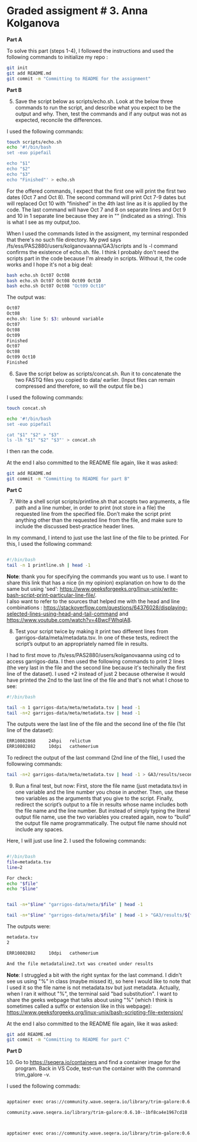 # Graded assigment # 3. Anna Kolganova #
**Part A**

To solve this part (steps 1-4), I followed the instructions and used the following commands to initialize my repo :

```bash
git init
git add README.md
git commit -m "Committing to README for the assignment"
```
**Part B**

5. Save the script below as scripts/echo.sh. Look at the below three commands to run the script, and describe what you expect to be the output and why. Then, test the commands and if any output was not as expected, reconcile the differences.

I used the following commands:

```bash
touch scripts/echo.sh
echo '#!/bin/bash
set -euo pipefail

echo "$1"
echo "$2"
echo "$3"
echo "Finished"' > echo.sh
```

For the offered commands, I expect that the first one will print the first two dates (Oct 7 and Oct 8). The second command will print Oct 7-9 dates but will replaced Oct 10 with "finished" in the 4th last line as it is applied by the code. The last command will have Oct 7 and 8 on separate lines and Oct 9 and 10 in 1 separate line because they are in "" (indicated as a string). This is what I see as my output,too.

When I used the commands listed in the assigment, my terminal responded that there's no such file directory. My pwd says /fs/ess/PAS2880/users/kolganovaanna/GA3/scripts and ls -l command confirms the existence of echo.sh. file. I think I probably don't need the scripts part in the code because I'm already in scripts. Without it, the code works and I hope it's not a big deal:

```bash
bash echo.sh Oct07 Oct08
bash echo.sh Oct07 Oct08 Oct09 Oct10
bash echo.sh Oct07 Oct08 "Oct09 Oct10"
```

The output was:

```bash
Oct07
Oct08
echo.sh: line 5: $3: unbound variable
Oct07
Oct08
Oct09
Finished
Oct07
Oct08
Oct09 Oct10
Finished
```
6. Save the script below as scripts/concat.sh. Run it to concatenate the two FASTQ files you copied to data/ earlier. (Input files can remain compressed and therefore, so will the output file be.)

I used the following commands: 

```bash
touch concat.sh

echo '#!/bin/bash
set -euo pipefail

cat "$1" "$2" > "$3"
ls -lh "$1" "$2" "$3"' > concat.sh
```

I then ran the code. 

At the end I also committed to the README file again, like it was asked:

```bash
git add README.md 
git commit -m "Committing to README for part B"
```

**Part C**

7. Write a shell script scripts/printline.sh that accepts two arguments, a file path and a line number, in order to print (not store in a file) the requested line from the specified file. Don’t make the script print anything other than the requested line from the file, and make sure to include the discussed best-practice header lines.

In my command, I intend to just use the last line of the file to be printed. For this, I used the following command: 

```bash

#!/bin/bash
tail -n 1 printline.sh | head -1
```

**Note**: thank you for specifying the commands you want us to use. I want to share this link that has a nice (in my opinion) explanation on how to do the same but using 'sed': <https://www.geeksforgeeks.org/linux-unix/write-bash-script-print-particular-line-file/>.  
I also want to refer to the sources that helped me with the head and line combinations : <https://stackoverflow.com/questions/64376028/displaying-selected-lines-using-head-and-tail-command> and <https://www.youtube.com/watch?v=4BwcFWhqlA8>.



8. Test your script twice by making it print two different lines from garrigos-data/meta/metadata.tsv. In one of these tests, redirect the script’s output to an appropriately named file in results.

I had to first move to /fs/ess/PAS2880/users/kolganovaanna using cd to access garrigos-data. I then used the following commands to print 2 lines (the very last in the file and the second line because it's techinally the first line of the dataset). I used +2 instead of just 2 because otherwise it would have printed the 2nd to the last line of the file and that's not what I chose to see:

```bash
#!/bin/bash

tail -n 1 garrigos-data/meta/metadata.tsv | head -1
tail -n+2 garrigos-data/meta/metadata.tsv | head -1
```

The outputs were the last line of the file and the second line of the file (1st line of the dataset): 

```bash
ERR10802868     24hpi   relictum
ERR10802882     10dpi   cathemerium
```

To redirect the output of the last command (2nd line of the file), I used the followwing commands: 

```bash
tail -n+2 garrigos-data/meta/metadata.tsv | head -1 > GA3/results/secondline.txt
```

9. Run a final test, but now: First, store the file name (just metadata.tsv) in one variable and the line number you chose in another. Then, use these two variables as the arguments that you give to the script. Finally, redirect the script’s output to a file in results whose name includes both the file name and the line number. But instead of simply typing the literal output file name, use the two variables you created again, now to “build” the output file name programmatically. The output file name should not include any spaces.

Here, I will just use line 2. I used the following commands:

```bash

#!/bin/bash
file=metadata.tsv
line=2

For check: 
echo "$file"
echo "$line"


tail -n+"$line" "garrigos-data/meta/$file" | head -1 

tail -n+"$line" "garrigos-data/meta/$file" | head -1 > "GA3/results/${file%.tsv}line${line}.txt"
```

The outputs were:

```bash
metadata.tsv
2

ERR10802882     10dpi   cathemerium

And the file metadataline2.txt was created under results
```

**Note**: I struggled a bit with the right syntax for the last command. I didn't see us using "%" in class (maybe missed it), so here I would like to note that I used it so the file name is not metadata.tsv but just metadata. Actually, when I ran it without "%", the terminal said "bad substitution". I want to share the geeks webpage that talks about using "%" (which I think is sometimes called a suffix or extension like in this webpage): <https://www.geeksforgeeks.org/linux-unix/bash-scripting-file-extension/> 

At the end I also committed to the README file again, like it was asked:

```bash
git add README.md
git commit -m "Committing to README for part C"
```


**Part D**

10. Go to https://seqera.io/containers and find a container image for the program. Back in VS Code, test-run the container with the command trim_galore -v.

I used the following commads:

```bash

apptainer exec oras://community.wave.seqera.io/library/trim-galore:0.6.10--1bf8ca4e1967cd18 trim_galore -v

community.wave.seqera.io/library/trim-galore:0.6.10--1bf8ca4e1967cd18



apptainer exec oras://community.wave.seqera.io/library/trim-galore:0.6.10--1bf8ca4e1967cd18


